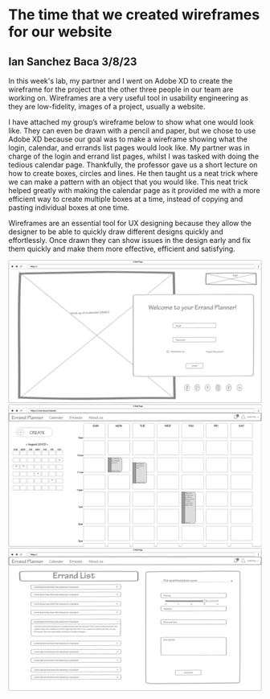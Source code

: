 # The time that we created wireframes for our website
## Ian Sanchez Baca 3/8/23

In this week's lab, my partner and I went on Adobe XD to create the wireframe for the project that the other three people in our team are working on. Wireframes are a very useful tool in usability engineering as they are low-fidelity, images of a project, usually a website. 

I have attached my group’s wireframe below to show what one would look like. They can even be drawn with a pencil and paper, but we chose to use Adobe XD because our goal was to make a wireframe showing what the login, calendar, and errands list pages would look like. My partner was in charge of the login and errand list pages, whilst I was tasked with doing the tedious calendar page. Thankfully, the professor gave us a short lecture on how to create boxes, circles and lines. He then taught us a neat trick where we can make a pattern with an object that you would like.  This neat trick helped greatly with making the calendar page as it provided me with a more efficient way to create multiple boxes at a time, instead of copying and pasting individual boxes at one time. 

Wireframes are an essential tool for UX designing because they allow the designer to be able to quickly draw different designs quickly and effortlessly. Once drawn they can show issues in the design early and fix them quickly and make them more effective, efficient and satisfying. 

![LOGIN](https://raw.githubusercontent.com/UsabilityEngineering/ux-portfolio-IanSanchezBaca/master/assets/Login.png)
![CALANDAR](https://raw.githubusercontent.com/UsabilityEngineering/ux-portfolio-IanSanchezBaca/master/assets/Calender.png)
![ADD_AN_ERRAND](https://raw.githubusercontent.com/UsabilityEngineering/ux-portfolio-IanSanchezBaca/master/assets/Add_an_Errand.png)
